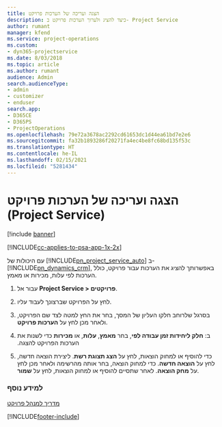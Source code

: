```yaml
---
title: הצגה ועריכה של הערכות פרויקט
description: כיצד להציג ולערוך הערכות פרויקט ב- Project Service
author: rumant
manager: kfend
ms.service: project-operations
ms.custom:
- dyn365-projectservice
ms.date: 8/03/2018
ms.topic: article
ms.author: rumant
audience: Admin
search.audienceType:
- admin
- customizer
- enduser
search.app:
- D365CE
- D365PS
- ProjectOperations
ms.openlocfilehash: 79e72a3678ac2292cd61653dc1d44ea61bd7e2e6
ms.sourcegitcommit: fa32b1893286f20271fa4ec4be8fc68bd135f53c
ms.translationtype: HT
ms.contentlocale: he-IL
ms.lasthandoff: 02/15/2021
ms.locfileid: "5281434"
---
```

# <a name="view-and-edit-project-estimates-project-service"></a>הצגה ועריכה של הערכות פרויקט (Project Service)

[!include [banner](../includes/psa-now-project-operations.md)]

[!INCLUDE[cc-applies-to-psa-app-1x-2x](../includes/cc-applies-to-psa-app-1x-2x.md)]

עם היכולות של [!INCLUDE[pn_project_service_auto](../includes/pn-project-service-auto.md)] ב- [!INCLUDE[pn_dynamics_crm](../includes/pn-dynamics-crm.md)], באפשרותך להציג את הערכות עבור פרויקט, כולל הערכות לפי עלות, מכירות או מאמץ.  
  
1.  עבור אל **Project Service > פרויקטים**.  
  
2.  לחץ על הפרויקט שברצונך לעבוד עליו.  
  
3.  בסרגל שלרוחב חלקו העליון של המסך, בחר את החץ למטה לצד שם הפרויקט, ולאחר מכן לחץ על **הערכות פרויקט**.  
  
4.  ב: **‏‫חלק ליחידות זמן עבודה לפי**, בחר **מאמץ**, **עלות**, או **מכירות** כדי לשנות את הערכות הפרויקט להצגה.  
  
5.  כדי להוסיף או למחוק הוצאות, לחץ על **הצג תצוגת רשת**. ליצירת הוצאה חדשה, לחץ על **הוצאה חדשה**. כדי למחוק הוצאה, בחר אותה מהרשימה ולאחר מכן לחץ על **מחק הוצאה**. לאחר שתסיים להוסיף או למחוק הוצאות, לחץ על **שמור**.  
  
### <a name="see-also"></a>למידע נוסף  
 [מדריך למנהל פרויקט](../psa/project-manager-guide.md)


[!INCLUDE[footer-include](../includes/footer-banner.md)]
